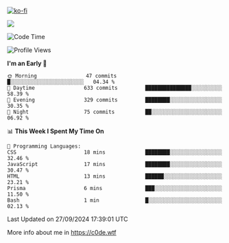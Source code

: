 [![ko-fi](https://ko-fi.com/img/githubbutton_sm.svg)](https://ko-fi.com/Z8Z4Y2LKX)

<a href="https://wakatime.com"><img src="https://wakatime.com/share/@c0dezin/b7f18a7c-ab3a-40b8-8bc7-b1b7bf71f1d6.svg" /></a>

<!--START_SECTION:waka-->
![Code Time](http://img.shields.io/badge/Code%20Time-108%20hrs%201%20min-blue)

![Profile Views](http://img.shields.io/badge/Profile%20Views-1-blue)

**I'm an Early 🐤** 

```text
🌞 Morning                47 commits          █░░░░░░░░░░░░░░░░░░░░░░░░   04.34 % 
🌆 Daytime                633 commits         ███████████████░░░░░░░░░░   58.39 % 
🌃 Evening                329 commits         ████████░░░░░░░░░░░░░░░░░   30.35 % 
🌙 Night                  75 commits          ██░░░░░░░░░░░░░░░░░░░░░░░   06.92 % 
```


📊 **This Week I Spent My Time On** 

```text
💬 Programming Languages: 
CSS                      18 mins             ████████░░░░░░░░░░░░░░░░░   32.46 % 
JavaScript               17 mins             ████████░░░░░░░░░░░░░░░░░   30.47 % 
HTML                     13 mins             ██████░░░░░░░░░░░░░░░░░░░   23.21 % 
Prisma                   6 mins              ███░░░░░░░░░░░░░░░░░░░░░░   11.50 % 
Bash                     1 min               █░░░░░░░░░░░░░░░░░░░░░░░░   02.13 % 
```


 Last Updated on 27/09/2024 17:39:01 UTC
<!--END_SECTION:waka-->

More info about me in https://c0de.wtf
